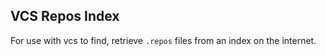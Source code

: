 ## VCS Repos Index

For use with vcs to find, retrieve `.repos` files from an index on the internet.
